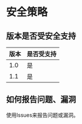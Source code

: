 # 安全策略

## 版本是否受安全支持

| 版本    | 是否受支持          |
| ------- | ------------------ |
| 1.0   | 是                 |
| 1.1|是|

## 如何报告问题、漏洞

使用Issues来报告问题或漏洞。
